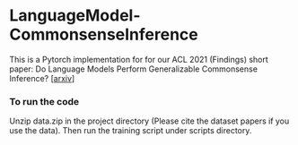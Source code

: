 # LanguageModel-CommonsenseInference 

This is a Pytorch implementation for for our ACL 2021 (Findings) short paper: Do Language Models Perform Generalizable Commonsense Inference? [[arxiv](https://arxiv.org/abs/2106.11533)]

### To run the code
Unzip data.zip in the project directory (Please cite the dataset papers if you use the data). Then run the training script under scripts directory.